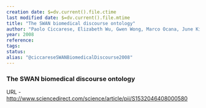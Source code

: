 ```yaml
---
creation date: $=dv.current().file.ctime
last modified date: $=dv.current().file.mtime
title: "The SWAN biomedical discourse ontology"
author: "Paolo Ciccarese, Elizabeth Wu, Gwen Wong, Marco Ocana, June Kinoshita, Alan Ruttenberg, and Tim Clarke"
year: 2008
reference: 
tags: 
status: 
alias: "@ciccareseSWANBiomedicalDiscourse2008"
---
```


### The SWAN biomedical discourse ontology

URL - http://www.sciencedirect.com/science/article/pii/S1532046408000580
